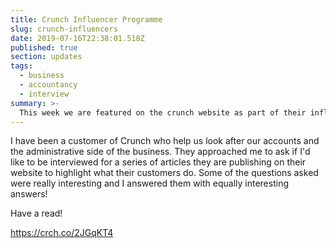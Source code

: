 ```yaml
---
title: Crunch Influencer Programme
slug: crunch-influencers
date: 2019-07-16T22:38:01.518Z
published: true
section: updates
tags:
  - business
  - accountancy
  - interview
summary: >-
  This week we are featured on the crunch website as part of their influencer programme
---
```


I have been a customer of Crunch who help us look after our accounts and the administrative side of the business. They approached me to ask if I'd like to be interviewed for a series of articles they are publishing on their website to highlight what their customers do. Some of the questions asked were really interesting and I answered them with equally interesting answers!

Have a read!

https://crch.co/2JGqKT4